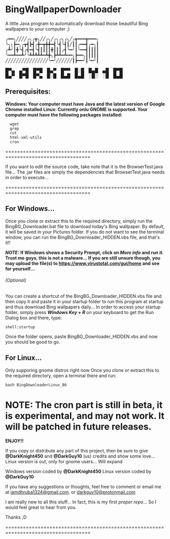 # BingWallpaperDownloader
A little Java program to automatically download those beautiful Bing wallpapers to your computer ;)

╭━━╮╱╱╱╱╭╮╭┳╮╱╱╭╮╱╭╮╭╮╭╮╱╭┳━━━┳━━━╮
╰╮╮┣━╮╭┳┫┣┫╭╋━┳╋╋━┫╰┫╰┫┃╱┃┃╭━━┫╭━╮┃
╭┻╯┃╋╰┫╭┫━┫╰┫┃┃┃┃╋┃┃┃╭┫╰━╯┃╰━━┫┃┃┃┃
╰━━┻━━┻╯╰┻┻┻┻┻━┻╋╮┣┻┻━┻━━╮┣━━╮┃┃┃┃┃
╱╱╱╱╱╱╱╱╱╱╱╱╱╱╱╱╰━╯╱╱╱╱╱╱┃┣━━╯┃╰━╯┃

█▀▄ ▄▀█ █▀█ █▄▀ █▀▀ █░█ █▄█ ▄█ █▀█<br>
█▄▀ █▀█ █▀▄ █░█ █▄█ █▄█ ░█░ ░█ █▄█<br>

## Prerequisites:
**Windows: Your computer must have Java and the latest version of Google Chrome installed**
**Linux: Currently onlu GNOME is supported. Your computer must have the following packages installed:**
```
  wget
  grep
  cut
  html-xml-utils
  cron
```

===================================================================================

If you want to edit the source code, take note that it is the BrowserTest.java file...
The .jar files are simply the dependencies that BrowserTest.java needs in order to execute...

===================================================================================

## For Windows...

Once you clone or extract this to the required directory, simply run the BingBG_Downloader.bat file to
download today's Bing wallpaper. By default, it will be saved in your Pictures folder. If you do not want
to see the terminal window, you can run the BingBG_Downloader_HIDDEN.vbs file, and that's it!!

***NOTE:*** **If Windows shows a Security Prompt, click on _More info_ and run it. Trust me guys, this is not a malware...
If you are still unsure though, you may upload the file(s) to https://www.virustotal.com/gui/home and see for yourself...**

###### (Optional)
You can create a shortcut of the BingBG_Downloader_HIDDEN.vbs file and then copy it and paste it in
your startup folder to run this program at startup and thus download Bing wallpapers daily...
In order to access your startup folder, simply press ***Windows Key + R*** on your keyboard to get the Run
Dialog box and there, type:
```
shell:startup
```
Once the folder opens, paste BingBG_Downloader_HIDDEN.vbs and now you should be good to go.

## For Linux...
Only supporing gnome distros right now
Once you clone or extract this to the required directory, open a terminal there and run:
```
bash BingDownloaderLinux_86
```
**NOTE: The cron part is still in beta, it is experimental, and may not work. It will be patched in future releases.**
===================================================================================

**ENJOY!!**

If you copy or distribute any part of this project, then be sure to give **@DarkKnight450** and **@DarkGuy10** (us) credits and show some love...
Linux version is out, only for gnome users... Will expand

Windows version coded by **@DarkKnight450**
Linux version coded by **@DarkGuy10**

If you have any suggestions or thoughts, feel free to comment or email me at iamdhruba1324@gmail.com. or darkguy10@protonmail.com

I am really new to all this stuff... In fact, this is my first _proper repo_... So I would feel great to hear from you.

Thanks ;D

===================================================================================

